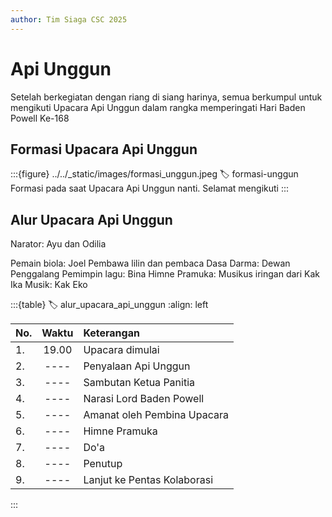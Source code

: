 ```yaml
---
author: Tim Siaga CSC 2025
---
```

# Api Unggun
Setelah berkegiatan dengan riang di siang harinya, semua berkumpul untuk mengikuti Upacara Api Unggun dalam rangka memperingati Hari Baden Powell Ke-168

## Formasi Upacara Api Unggun
:::{figure} ../../_static/images/formasi_unggun.jpeg
:label: formasi-unggun
Formasi pada saat Upacara Api Unggun nanti. Selamat mengikuti
:::

## Alur Upacara Api Unggun
Narator: Ayu dan Odilia

Pemain biola: Joel
Pembawa lilin dan pembaca Dasa Darma: Dewan Penggalang
Pemimpin lagu: Bina
Himne Pramuka: Musikus iringan dari Kak Ika
Musik: Kak Eko

:::{table}
:label: alur_upacara_api_unggun
:align: left

| No.| Waktu | Keterangan |
| :--| :----: | :------ |
| 1. | 19.00 | Upacara dimulai |
| 2. | ---- | Penyalaan Api Unggun |
| 3. | ---- | Sambutan Ketua Panitia |
| 4. | ---- | Narasi Lord Baden Powell |
| 5. | ---- | Amanat oleh Pembina Upacara |
| 6. | ---- | Himne Pramuka |
| 7. | ---- | Do'a |
| 8. | ---- | Penutup |
| 9. | ---- | Lanjut ke Pentas Kolaborasi |


:::
